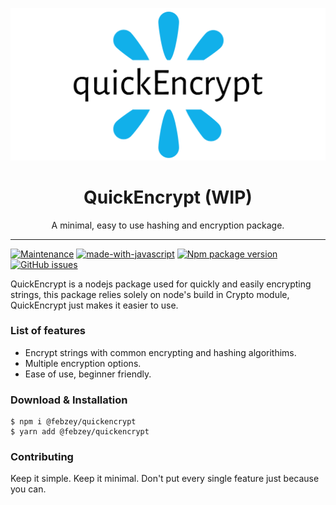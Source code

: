 <p align="center"><img src="icon.png" /></p>

<h1 align="center"> QuickEncrypt (WIP)</h1>

<p align="center"> A minimal, easy to use hashing and encryption package. </p>

---
[![Maintenance](https://img.shields.io/badge/Maintained%3F-yes-green.svg)](https://github.com/Febzey/quickencrypt/graphs/commit-activity) [![made-with-javascript](https://img.shields.io/badge/Made%20with-JavaScript-1f425f.svg)](https://www.javascript.com) [![Npm package version](https://badgen.net/npm/v/@febzey/quickencrypt)](https://npmjs.com/package/@febzey/quickencrypt) [![GitHub issues](https://img.shields.io/github/issues/Febzey/quickencrypt.svg)](https://github.com/Febzey/quickencrypt/issues/)

<p align="center">

</p>

<p> QuickEncrypt is a nodejs package used for quickly and easily encrypting strings, this package relies solely on node's build in Crypto module, QuickEncrypt just makes it easier to use.</p>

<h3> List of features </h3>

<ul>
  <li>Encrypt strings with common encrypting and hashing algorithims.</li>
  <li>Multiple encryption options.</li>
  <li>Ease of use, beginner friendly.</li>
</ul>

<h3> Download & Installation </h3>

```shell
$ npm i @febzey/quickencrypt
$ yarn add @febzey/quickencrypt
```
<h3>Contributing</h3>
Keep it simple. Keep it minimal. Don't put every single feature just because you can.